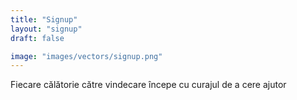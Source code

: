```yaml
---
title: "Signup"
layout: "signup"
draft: false

image: "images/vectors/signup.png"
---
```


Fiecare călătorie către vindecare începe cu curajul de a cere ajutor